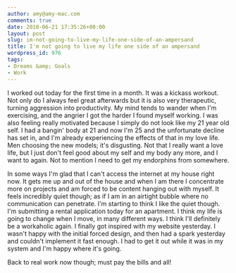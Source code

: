 ```yaml
---
author: amy@amy-mac.com
comments: true
date: 2010-06-21 17:35:26+00:00
layout: post
slug: im-not-going-to-live-my-life-one-side-of-an-ampersand
title: I'm not going to live my life one side of an ampersand
wordpress_id: 976
tags:
- Dreams &amp; Goals
- Work
---
```


I worked out today for the first time in a month. It was a kickass workout. Not only do I always feel great afterwards but it is also very therapeutic, turning aggression into productivity. My mind tends to wander when I'm exercising, and the angrier I got the harder I found myself working. I was also feeling really motivated because I simply do not look like my 21 year old self. I had a bangin' body at 21 and now I'm 25 and the unfortunate decline has set in, and I'm already experiencing the effects of that in my love life. Men choosing the new models; it's disgusting. Not that I really want a love life, but I just don't feel good about my self and my body any more, and I want to again. Not to mention I need to get my endorphins from somewhere.

In some ways I'm glad that I can't access the internet at my house right now. It gets me up and out of the house and when I am there I concentrate more on projects and am forced to be content hanging out with myself. It feels incredibly quiet though; as if I am in an airtight bubble where no communication can penetrate. I'm starting to think I like the quiet though. I'm submitting a rental application today for an apartment. I think my life is going to change when I move, in many different ways. I think I'll definitely be a workaholic again. I finally got inspired with my website yesterday. I wasn't happy with the initial forced design, and then had a spark yesterday and couldn't implement it fast enough. I had to get it out while it was in my system and I'm happy where it's going.

Back to real work now though; must pay the bills and all!
